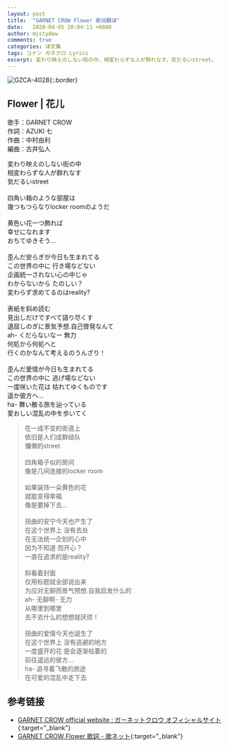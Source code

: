 ```yaml
---
layout: post
title:  "GARNET CROW Flower 歌词翻译"
date:   2020-04-05 20:04:11 +0800
author: mistydew
comments: true
categories: 译文集
tags: コナン ガネクロ Lyrics
excerpt: 変わり映えのしない街の中、相変わらずな人が群れなす。気だるいstreet。
---
```

![GZCA-4028](https://crowsub.github.io/assets/images/discography/single/GZCA-4028.jpg){:.border}

## Flower | 花儿

歌手：GARNET CROW<br>
作詞：AZUKI 七<br>
作曲：中村由利<br>
編曲：古井弘人

<div class="lyric-original">
<p>
変わり映えのしない街の中<br>
相変わらずな人が群れなす<br>
気だるいstreet<br>
<br>
四角い箱のような部屋は<br>
幾つもつらなりlocker roomのようだ<br>
<br>
黄色い花一つ飾れば<br>
幸せになれます<br>
おちてゆきそう…<br>
<br>
歪んだ安らぎが今日も生まれてる<br>
この世界の中に 行き場などない<br>
企画統一されない心の中じゃ<br>
わからないから たのしい？<br>
変わらず求めてるのはreality?<br>
<br>
表紙を斜め読む<br>
見出しだけですべて語り尽くす<br>
退屈しのぎに景気予想.自己啓発なんて<br>
ah- くだらないなー 無力<br>
何処から何処へと<br>
行くのかなんて考えるのうんざり！<br>
<br>
歪んだ愛情が今日も生まれてる<br>
この世界の中に 逃げ場などない<br>
一度咲いた花は 枯れてゆくものです<br>
遥か彼方へ…<br>
ha- 舞い散る旅を辿っている<br>
愛おしい混乱の中を歩いてく
</p>
</div>

<div class="lyric-translation">
<blockquote>
在一成不变的街道上<br>
依旧是人们成群结队<br>
慵懒的street<br>
<br>
四角箱子似的房间<br>
像是几间连接的locker room<br>
<br>
如果装饰一朵黄色的花<br>
就能变得幸福<br>
像是要掉下去...<br>
<br>
扭曲的安宁今天也产生了<br>
在这个世界上 没有去处<br>
在无法统一企划的心中<br>
因为不知道 而开心？<br>
一直在追求的是reality?<br>
<br>
斜看着封面<br>
仅用标题就全部说出来<br>
为应对无聊而景气预想.自我启发什么的<br>
ah- 无聊啊- 无力<br>
从哪里到哪里<br>
去不去什么的想想就厌烦！<br>
<br>
扭曲的爱情今天也诞生了<br>
在这个世界上 没有逃避的地方<br>
一度盛开的花 是会逐渐枯萎的<br>
前往遥远的彼方...<br>
ha- 追寻着飞散的旅途<br>
在可爱的混乱中走下去
</blockquote>
</div>

## 参考链接

* [GARNET CROW official website : ガーネットクロウ オフィシャルサイト](http://www.garnetcrow.com){:target="_blank"}
* [GARNET CROW Flower 歌詞 - 歌ネット](https://www.uta-net.com/song/21025){:target="_blank"}
